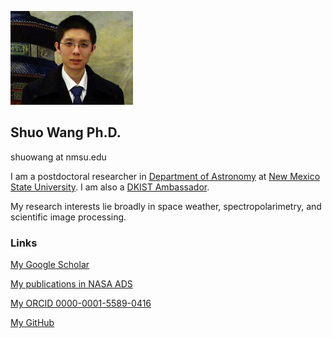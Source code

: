 ![Image](180_ns.jpg)

## Shuo Wang Ph.D.

shuowang at nmsu.edu

I am a postdoctoral researcher in [Department of Astronomy](https://astro.nmsu.edu/) at [New Mexico State University](https://www.nmsu.edu/). I am also a [DKIST Ambassador](https://nso.edu/ncsp/dkist-ambassadors/).

My research interests lie broadly in space weather, spectropolarimetry, and scientific image processing.



### Links

[My Google Scholar](https://scholar.google.com/citations?user=bBh-w1UAAAAJ&hl=en)

[My publications in NASA ADS](https://ui.adsabs.harvard.edu/public-libraries/LJeOQSwTT_aH9HNOVztdkg)

[My ORCID 0000-0001-5589-0416](https://orcid.org/0000-0001-5589-0416)

[My GitHub](https://github.com/shuowangphd)

